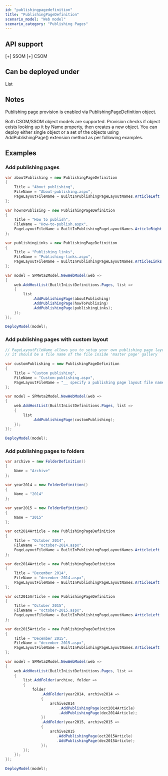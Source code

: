 ```yaml
---
id: "publishingpagedefinition"
title: "PublishingPageDefinition"
scenario_model: "Web model"
scenario_category: "Publishing Pages"
---
```


## API support
[+] SSOM [+] CSOM

## Can be deployed under
List

## Notes
Publishing page provision is enabled via PublishingPageDefinition object.

Both CSOM/SSOM object models are supported. Provision checks if object exists looking up it by Name property, then creates a new object. You can deploy either single object or a set of the objects using AddPublishingPage() extension method as per following examples.

## Examples


### Add publishing pages


```cs
var aboutPublishing = new PublishingPageDefinition
{
    Title = "About publishing",
    FileName = "About-publishing.aspx",
    PageLayoutFileName = BuiltInPublishingPageLayoutNames.ArticleLeft
};
 
var howToPublising = new PublishingPageDefinition
{
    Title = "How to publish",
    FileName = "How-to-publish.aspx",
    PageLayoutFileName = BuiltInPublishingPageLayoutNames.ArticleRight
};
 
var publishingLinks = new PublishingPageDefinition
{
    Title = "Publishing links",
    FileName = "Publishing-links.aspx",
    PageLayoutFileName = BuiltInPublishingPageLayoutNames.ArticleLinks
};
 
var model = SPMeta2Model.NewWebModel(web =>
{
    web.AddHostList(BuiltInListDefinitions.Pages, list =>
    {
        list
            .AddPublishingPage(aboutPublishing)
            .AddPublishingPage(howToPublising)
            .AddPublishingPage(publishingLinks);
    });
});
 
DeployModel(model);
```

### Add publishing pages with custom layout

```cs
// PageLayoutFileName allows you to setup your own publishing page layout file name
// it should be a file name of the file inside 'master page' gallery
 
var customPublishing = new PublishingPageDefinition
{
    Title = "Custom publishing",
    FileName = "Custom-publishing.aspx",
    PageLayoutFileName = "__ specify a publishing page layout file name here ___"
};
 
var model = SPMeta2Model.NewWebModel(web =>
{
    web.AddHostList(BuiltInListDefinitions.Pages, list =>
    {
        list
            .AddPublishingPage(customPublishing);
    });
});
 
DeployModel(model);
```


### Add publishing pages to folders

```cs
var archive = new FolderDefinition()
{
    Name = "Archive"
};
 
var year2014 = new FolderDefinition()
{
    Name = "2014"
};
 
var year2015 = new FolderDefinition()
{
    Name = "2015"
};
 
var oct2014Article = new PublishingPageDefinition
{
    Title = "October 2014",
    FileName = "october-2014.aspx",
    PageLayoutFileName = BuiltInPublishingPageLayoutNames.ArticleLeft
};
 
var dec2014Article = new PublishingPageDefinition
{
    Title = "December 2014",
    FileName = "december-2014.aspx",
    PageLayoutFileName = BuiltInPublishingPageLayoutNames.ArticleLeft
};
 
var oct2015Article = new PublishingPageDefinition
{
    Title = "October 2015",
    FileName = "october-2015.aspx",
    PageLayoutFileName = BuiltInPublishingPageLayoutNames.ArticleLeft
};
 
var dec2015Article = new PublishingPageDefinition
{
    Title = "December 2015",
    FileName = "december-2015.aspx",
    PageLayoutFileName = BuiltInPublishingPageLayoutNames.ArticleLeft
};
 
var model = SPMeta2Model.NewWebModel(web =>
{
    web.AddHostList(BuiltInListDefinitions.Pages, list =>
    {
        list.AddFolder(archive, folder =>
        {
            folder
                .AddFolder(year2014, archive2014 =>
                {
                    archive2014
                        .AddPublishingPage(oct2014Article)
                        .AddPublishingPage(dec2014Article);
                })
                .AddFolder(year2015, archive2015 =>
                {
                    archive2015
                       .AddPublishingPage(oct2015Article)
                       .AddPublishingPage(dec2015Article);
                });
        });
    });
});
 
DeployModel(model);
```
